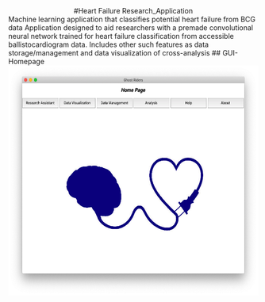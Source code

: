 <center>#Heart Failure Research_Application</center>
Machine learning application that classifies potential heart failure from BCG data
Application designed to aid researchers with a premade convolutional neural network trained for heart failure classification from accessible ballistocardiogram data.
Includes other such features as data storage/management and data visualization of cross-analysis
## GUI-Homepage
<div align=center><img width="600" height="464" src="https://github.com/CS-4970-Capstone-Group/Research_Application/blob/Final_Project/Images/GUI_homepage.png"/></div>
